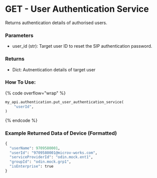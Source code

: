 # GET - User Authentication Service

Returns authentication details of authorised users. 

### Parameters&#x20;

* user\_id (str): Target user ID to reset the SIP authentication password.

### Returns

* Dict: Autnentication details of target user

### How To Use:

{% code overflow="wrap" %}
```python
my_api.authentication.put_user_authentication_service(
    "userId",
)
```
{% endcode %}

### Example Returned Data of Device (Formatted)

```python
{
  "userName": 9709580001,
  "userId": "9709580001@microv-works.com",
  "serviceProviderId": "odin.mock.ent1",
  "groupId": "odin.mock.grp1",
  "isEnterprise": true
}
```